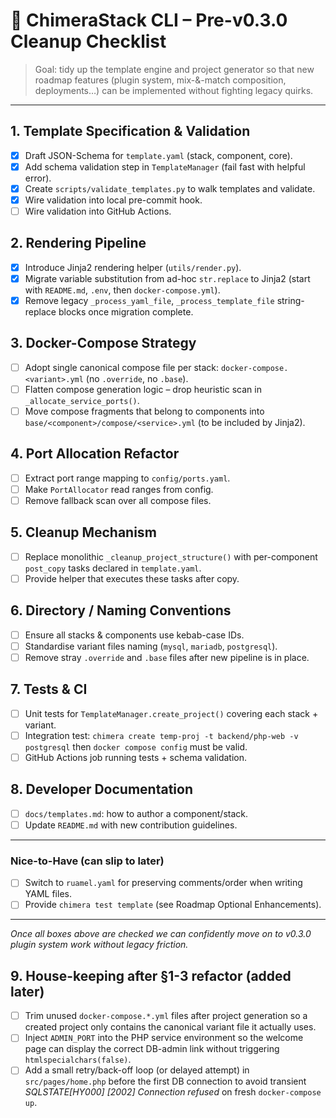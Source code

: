 # 📝 ChimeraStack CLI – Pre-v0.3.0 Cleanup Checklist

> Goal: tidy up the template engine and project generator so that new
> roadmap features (plugin system, mix-&-match composition, deployments…)
> can be implemented without fighting legacy quirks.

---

## 1. Template Specification & Validation

- [x] Draft JSON-Schema for `template.yaml` (stack, component, core).
- [x] Add schema validation step in `TemplateManager` (fail fast with
      helpful error).
- [x] Create `scripts/validate_templates.py` to walk templates and validate.
- [x] Wire validation into local pre-commit hook.
- [ ] Wire validation into GitHub Actions.

## 2. Rendering Pipeline

- [x] Introduce Jinja2 rendering helper (`utils/render.py`).
- [x] Migrate variable substitution from ad-hoc `str.replace` to Jinja2
      (start with `README.md`, `.env`, then `docker-compose.yml`).
- [x] Remove legacy `_process_yaml_file`, `_process_template_file`
      string-replace blocks once migration complete.

## 3. Docker-Compose Strategy

- [ ] Adopt single canonical compose file per stack:
      `docker-compose.<variant>.yml` (no `.override`, no `.base`).
- [ ] Flatten compose generation logic – drop heuristic scan in
      `_allocate_service_ports()`.
- [ ] Move compose fragments that belong to components into
      `base/<component>/compose/<service>.yml` (to be included by Jinja2).

## 4. Port Allocation Refactor

- [ ] Extract port range mapping to `config/ports.yaml`.
- [ ] Make `PortAllocator` read ranges from config.
- [ ] Remove fallback scan over all compose files.

## 5. Cleanup Mechanism

- [ ] Replace monolithic `_cleanup_project_structure()` with
      per-component `post_copy` tasks declared in `template.yaml`.
- [ ] Provide helper that executes these tasks after copy.

## 6. Directory / Naming Conventions

- [ ] Ensure all stacks & components use kebab-case IDs.
- [ ] Standardise variant files naming (`mysql`, `mariadb`, `postgresql`).
- [ ] Remove stray `.override` and `.base` files after new pipeline is
      in place.

## 7. Tests & CI

- [ ] Unit tests for `TemplateManager.create_project()` covering
      each stack + variant.
- [ ] Integration test: `chimera create temp-proj -t backend/php-web -v
postgresql` then `docker compose config` must be valid.
- [ ] GitHub Actions job running tests + schema validation.

## 8. Developer Documentation

- [ ] `docs/templates.md`: how to author a component/stack.
- [ ] Update `README.md` with new contribution guidelines.

---

### Nice-to-Have (can slip to later)

- [ ] Switch to `ruamel.yaml` for preserving comments/order when writing
      YAML files.
- [ ] Provide `chimera test template` (see Roadmap Optional Enhancements).

---

_Once all boxes above are checked we can confidently move on to v0.3.0
plugin system work without legacy friction._

## 9. House-keeping after §1-3 refactor (added later)

- [ ] Trim unused `docker-compose.*.yml` files after project generation so a
      created project only contains the canonical variant file it actually
      uses.
- [ ] Inject `ADMIN_PORT` into the PHP service environment so the welcome page
      can display the correct DB-admin link without triggering
      `htmlspecialchars(false)`.
- [ ] Add a small retry/back-off loop (or delayed attempt) in
      `src/pages/home.php` before the first DB connection to avoid transient
      _SQLSTATE[HY000] [2002] Connection refused_ on fresh `docker-compose up`.
